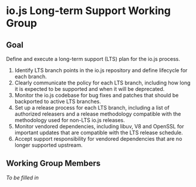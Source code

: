 # io.js Long-term Support Working Group

## Goal

Define and execute a long-term support (LTS) plan for the io.js process.

1. Identify LTS branch points in the io.js repository and define lifecycle for each branch.
2. Clearly communicate the policy for each LTS branch, including how long it is expected to be supported and when it will be deprecated.
3. Monitor the io.js codebase for bug fixes and patches that should be backported to active LTS branches.
4. Set up a release process for each LTS branch, including a list of authorized releasers and a release methodology compatible with the methodology used for non-LTS io.js releases.
5. Monitor vendored dependencies, including libuv, V8 and OpenSSL for important updates that are compatible with the LTS release schedule.
6. Accept support responsibility for vendored dependencies that are no longer supported upstream.

## Working Group Members

_To be filled in_
